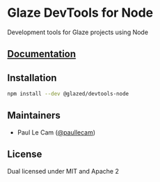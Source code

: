 # Glaze DevTools for Node

Development tools for Glaze projects using Node

## [Documentation](https://developers.ceramic.network/tools/glaze/development/#devtools-library)

## Installation

```sh
npm install --dev @glazed/devtools-node
```

## Maintainers

- Paul Le Cam ([@paullecam](http://github.com/paullecam))

## License

Dual licensed under MIT and Apache 2
